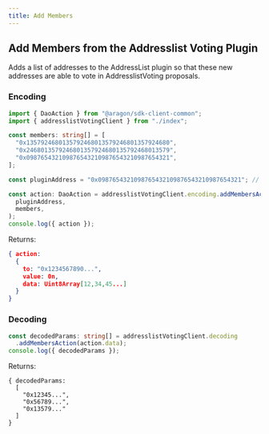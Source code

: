 ```yaml
---
title: Add Members
---
```


## Add Members from the Addresslist Voting Plugin

Adds a list of addresses to the AddressList plugin so that these new addresses are able to vote in AddresslistVoting proposals.

### Encoding

```ts
import { DaoAction } from "@aragon/sdk-client-common";
import { addresslistVotingClient } from "./index";

const members: string[] = [
  "0x1357924680135792468013579246801357924680",
  "0x2468013579246801357924680135792468013579",
  "0x0987654321098765432109876543210987654321",
];

const pluginAddress = "0x0987654321098765432109876543210987654321"; // the address of the AddresslistVoting plugin contract installed in the DAO

const action: DaoAction = addresslistVotingClient.encoding.addMembersAction(
  pluginAddress,
  members,
);
console.log({ action });
```


Returns:

```json
{ action:
  {
    to: "0x1234567890...",
    value: 0n,
    data: Uint8Array[12,34,45...]
  }
}
```
### Decoding

```ts
const decodedParams: string[] = addresslistVotingClient.decoding
  .addMembersAction(action.data);
console.log({ decodedParams });
```


Returns:

```
{ decodedParams:
  [
    "0x12345...",
    "0x56789...",
    "0x13579..."
  ]
}
```